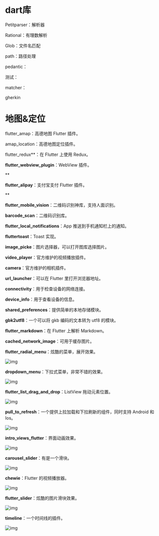 # dart库

Petitparser：解析器

Rational：有理数解析

Glob：文件名匹配

path：路径处理

pedantic：



测试：

matcher：

gherkin





# 地图&定位

flutter_amap：高德地图 Flutter 插件。

amap_location：高德地图定位插件。





flutter_redux**：在 Flutter 上使用 Redux。

**flutter_webview_plugin**：WebView 插件。

**

**flutter_alipay**：支付宝支付 Flutter 插件。

**

**flutter_mobile_vision**：二维码识别神库，支持人面识别。

**barcode_scan**：二维码识别库。

**flutter_local_notifications**：App 推送到手机通知栏上的通知。

**fluttertoast**：Toast 实现。

**image_picke**：图片选择器，可以打开图库选择图片。

**video_player**：官方维护的视频播放插件。

**camera**：官方维护的相机插件。

**url_launcher**：可以在 Flutter 里打开浏览器地址。

**connectivity**：用于检查设备的网络连接。

**device_info**：用于查看设备的信息。

**shared_preferences**：提供简单的本地存储模块。

**gbk2utf8**：一个可以将 gkb 编码的文本转为 utf8 的模块。

**flutter_markdown**：在 Flutter 上解析 Markdown。

**cached_network_image**：可用于缓存图片。

**flutter_radial_menu**：炫酷的菜单，展开效果。



![img](https:////upload-images.jianshu.io/upload_images/2400087-6c4f1a22215c2ff6.gif?imageMogr2/auto-orient/strip%7CimageView2/2/w/357)





**dropdown_menu**：下拉式菜单，非常不错的效果。



![img](https:////upload-images.jianshu.io/upload_images/2400087-8544cd4b8fb04ce4.gif?imageMogr2/auto-orient/strip%7CimageView2/2/w/303)





**flutter_list_drag_and_drop**：ListView 拖动元素位置。



![img](https:////upload-images.jianshu.io/upload_images/2400087-b9c14b32a5a4a8f1.gif?imageMogr2/auto-orient/strip%7CimageView2/2/w/300)





**pull_to_refresh**：一个提供上拉加载和下拉刷新的组件，同时支持 Android 和 Ios。



![img](https:////upload-images.jianshu.io/upload_images/2400087-6f00b90a7aa13ffb.gif?imageMogr2/auto-orient/strip%7CimageView2/2/w/585)





**intro_views_flutter**：界面动画效果。



![img](https:////upload-images.jianshu.io/upload_images/2400087-41e9ea580c1a3f91.gif?imageMogr2/auto-orient/strip%7CimageView2/2/w/378)





**carousel_slider**：有是一个滑块。



![img](https:////upload-images.jianshu.io/upload_images/2400087-858f83c9457e738e.gif?imageMogr2/auto-orient/strip%7CimageView2/2/w/388)





**chewie**：Flutter 的视频播放器。



![img](https:////upload-images.jianshu.io/upload_images/2400087-672e6aee95b163d1.png?imageMogr2/auto-orient/strip%7CimageView2/2/w/320)





**flutter_slider**：炫酷的图片滑块效果。



![img](https:////upload-images.jianshu.io/upload_images/2400087-a650a6efd346cefe.png?imageMogr2/auto-orient/strip%7CimageView2/2/w/320)









**timeline**：一个时间线的插件。



![img](https:////upload-images.jianshu.io/upload_images/2400087-9167ee44e48bae9c.png?imageMogr2/auto-orient/strip%7CimageView2/2/w/852)








